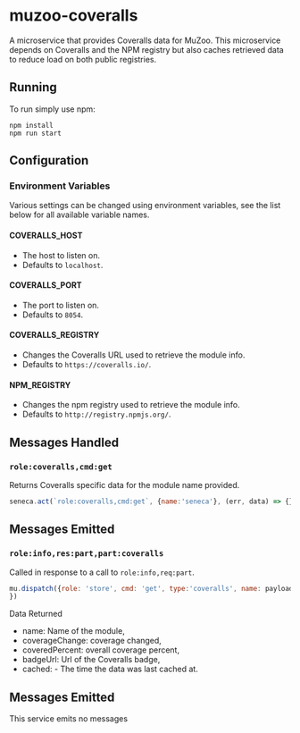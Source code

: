 
# muzoo-coveralls
A microservice that provides Coveralls data for MuZoo. This microservice depends
on Coveralls and the NPM registry but also caches retrieved data to reduce load on both
public registries.

## Running

To run simply use npm:

```
npm install
npm run start
```

## Configuration

### Environment Variables
Various settings can be changed using environment variables, see the list below for
all available variable names.

#### COVERALLS_HOST
  - The host to listen on.
  - Defaults to `localhost`.

#### COVERALLS_PORT
  - The port to listen on.
  - Defaults to `8054`.

#### COVERALLS_REGISTRY
  - Changes the Coveralls URL used to retrieve the module info.
  - Defaults to `https://coveralls.io/`.

#### NPM_REGISTRY
  - Changes the npm registry used to retrieve the module info.
  - Defaults to `http://registry.npmjs.org/`.

## Messages Handled

### `role:coveralls,cmd:get`
Returns Coveralls specific data for the module name provided.

```js
seneca.act(`role:coveralls,cmd:get`, {name:'seneca'}, (err, data) => {})
```

## Messages Emitted

### `role:info,res:part,part:coveralls`

Called in response to a call to `role:info,req:part`.

```js
mu.dispatch({role: 'store', cmd: 'get', type:'coveralls', name: payload.name}, (err, reply) => {
})
```
Data Returned
- name: Name of the module,
- coverageChange: coverage changed,
- coveredPercent: overall coverage percent,
- badgeUrl: Url of the Coveralls badge,
- cached: - The time the data was last cached at.

## Messages Emitted
This service emits no messages
